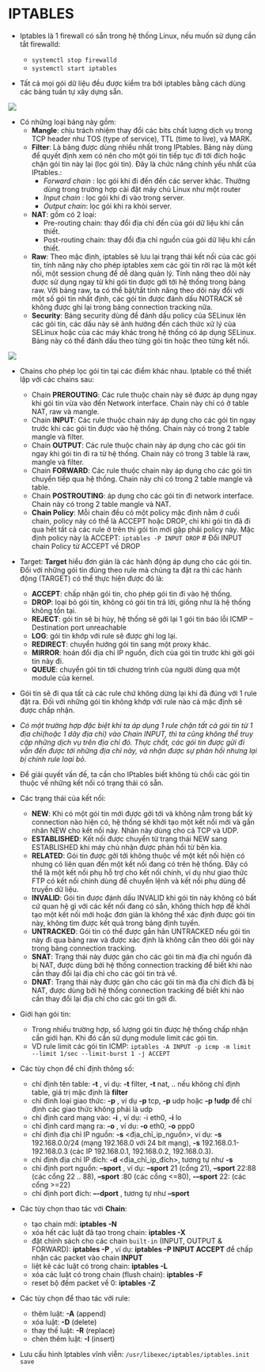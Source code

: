 # IPTABLES
- Iptables là 1 firewall có sẵn trong hệ thống Linux, nếu muốn sử dụng cần tắt firewalld:
	- `systemctl stop firewalld`
	- `systemctl start iptables`

- Tất cả mọi gói dữ liệu đều được kiểm tra bởi iptables bằng cách dùng các bảng tuần tự xây dựng sẵn. 
<img src="https://i.imgur.com/3C5zydu.png">

- Có những loại bảng này gồm:
	- **Mangle**: chịu trách nhiệm thay đổi các bits chất lượng dịch vụ trong TCP header như TOS (type of service), TTL (time to live), và MARK.
	- **Filter**: Là bảng được dùng nhiều nhất trong IPtables. Bảng này dùng để quyết định xem có nên cho một gói tin tiếp tục đi tới đích hoặc chặn gói tin này lại (lọc gói tin). Đây là chức năng chính yếu nhất của IPtables.:
		- *Forward chain* : lọc gói khi đi đến đến các server khác. Thường dùng trong trường hợp cài đặt máy chủ Linux như một router
    	- *Input chain* : lọc gói khi đi vào trong server.
    	- *Output chain*: lọc gói khi ra khỏi server.
	- **NAT**: gồm có 2 loại:
		- Pre-routing chain: thay đổi địa chỉ đến của gói dữ liệu khi cần thiết.
    	- Post-routing chain: thay đổi địa chỉ nguồn của gói dữ liệu khi cần thiết.
    - **Raw**: Theo mặc định, iptables sẽ lưu lại trạng thái kết nối của các gói tin, tính năng này cho phép iptables xem các gói tin rời rạc là một kết nối, một session chung để dễ dàng quản lý. Tính năng theo dõi này được sử dụng ngay từ khi gói tin được gởi tới hệ thống trong bảng raw.
	Với bảng raw, ta có thể bật/tắt tính năng theo dõi này đối với một số gói tin nhất định, các gói tin được đánh dấu NOTRACK sẽ không được ghi lại trong bảng connection tracking nữa.
	- **Security**: Bảng security dùng để đánh dấu policy của SELinux lên các gói tin, các dấu này sẽ ảnh hưởng đến cách thức xử lý của SELinux hoặc của các máy khác trong hệ thống có áp dụng SELinux. Bảng này có thể đánh dấu theo từng gói tin hoặc theo từng kết nối.
<img src="https://i.imgur.com/pTq37lr.png">

- Chains cho phép lọc gói tin tại các điểm khác nhau. Iptable có thể thiết lập với các chains sau:
	- Chain **PREROUTING**: Các rule thuộc chain này sẽ được áp dụng ngay khi gói tin vừa vào đến Network interface. Chain này chỉ có ở table NAT, raw và mangle.
	- Chain **INPUT**: Các rule thuộc chain này áp dụng cho các gói tin ngay trước khi các gói tin được vào hệ thống. Chain này có trong 2 table mangle và filter.
	- Chain **OUTPUT**: Các rule thuộc chain này áp dụng cho các gói tin ngay khi gói tin đi ra từ hệ thống. Chain này có trong 3 table là raw, mangle và filter.
	- Chain **FORWARD**: Các rule thuộc chain này áp dụng cho các gói tin chuyển tiếp qua hệ thống. Chain này chỉ có trong 2 table mangle và table.
	- Chain **POSTROUTING**: áp dụng cho các gói tin đi network interface. Chain này có trong 2 table mangle và NAT.
	- **Chain Policy**: Mỗi chain đều có một policy mặc định nằm ở cuối chain, policy này có thể là ACCEPT hoặc DROP, chỉ khi gói tin đã đi qua hết tất cả các rule ở trên thì gói tin mới gặp phải policy này. Mặc định policy này là ACCEPT: `iptables -P INPUT DROP` # Đổi INPUT chain Policy từ ACCEPT về DROP
- Target: **Target** hiểu đơn giản là các hành động áp dụng cho các gói tin. Đối với những gói tin đúng theo rule mà chúng ta đặt ra thì các hành động (TARGET) có thể thực hiện được đó là:
	- **ACCEPT**: chấp nhận gói tin, cho phép gói tin đi vào hệ thống.
	- **DROP**: loại bỏ gói tin, không có gói tin trả lời, giống như là hệ thống không tồn tại.
	- **REJECT**: gói tin sẽ bị hủy, hệ thống sẽ gởi lại 1 gói tin báo lỗi ICMP – Destination port unreachable
	- **LOG**: gói tin khớp với rule sẽ được ghi log lại.
	- **REDIRECT**: chuyển hướng gói tin sang một proxy khác.
	- **MIRROR**: hoán đổi địa chỉ IP nguồn, đích của gói tin trước khi gởi gói tin này đi.
	- **QUEUE**: chuyển gói tin tới chương trình của người dùng qua một module của kernel.
- Gói tin sẽ đi qua tất cả các rule chứ không dừng lại khi đã đúng với 1 rule đặt ra. Đối với những gói tin không khớp với rule nào cả mặc định sẽ được chấp nhận.
- *Có một trường hợp đặc biệt khi ta áp dụng 1 rule chặn tất cả gói tin từ 1 địa chỉ(hoặc 1 dãy địa chỉ) vào Chain INPUT, thì ta cũng không thể truy cập những dịch vụ trên địa chỉ đó. Thực chất, các gói tin được gửi đi vẫn đến được tới những địa chỉ này, và nhận được sự phản hồi nhưng lại bị chính rule loại bỏ.*
- Để giải quyết vấn đề, ta cần cho IPtables biết không tù chối các gói tin thuộc về những kết nối có trạng thái có sẵn.
- Các trạng thái của kết nối:
	- **NEW**: Khi có một gói tin mới được gởi tới và không nằm trong bất kỳ connection nào hiện có, hệ thống sẽ khởi tạo một kết nối mới và gắn nhãn NEW cho kết nối này. Nhãn này dùng cho cả TCP và UDP.
    - **ESTABLISHED**: Kết nối được chuyển từ trạng thái NEW sang ESTABLISHED khi máy chủ nhận được phản hồi từ bên kia.
    - **RELATED**: Gói tin được gởi tới không thuộc về một kết nối hiện có nhưng có liên quan đến một kết nối đang có trên hệ thống. Đây có thể là một kết nối phụ hỗ trợ cho kết nối chính, ví dụ như giao thức FTP có kết nối chính dùng để chuyển lệnh và kết nối phụ dùng để truyền dữ liệu.
    - **INVALID**: Gói tin được đánh dấu INVALID khi gói tin này không có bất cứ quan hệ gì với các kết nối đang có sẵn, không thích hợp để khởi tạo một kết nối mới hoặc đơn giản là không thể xác định được gói tin này, không tìm được kết quả trong bảng định tuyến.
    - **UNTRACKED**: Gói tin có thể được gắn hãn UNTRACKED nếu gói tin này đi qua bảng raw và được xác định là không cần theo dõi gói này trong bảng connection tracking.
    - **SNAT**: Trạng thái này được gán cho các gói tin mà địa chỉ nguồn đã bị NAT, được dùng bởi hệ thống connection tracking để biết khi nào cần thay đổi lại địa chỉ cho các gói tin trả về.
    - **DNAT**: Trạng thái này được gán cho các gói tin mà địa chỉ đích đã bị NAT, được dùng bởi hệ thống connection tracking để biết khi nào cần thay đổi lại địa chỉ cho các gói tin gởi đi.
- Giới hạn gói tin:
	- Trong nhiều trường hợp, số lượng gói tin được hệ thống chấp nhận cần giới hạn. Khi đó cần sử dụng module limit các gói tin.
	- VD rule limit các gói tin ICMP:
	`iptables -A INPUT -p icmp -m limit --limit 1/sec --limit-burst 1 -j ACCEPT`
- Các tùy chọn để chỉ định thông số:
	- chỉ định tên table: **-t** , ví dụ: **-t** filter, **-t** nat, .. nếu không chỉ định table, giá trị mặc định là **filter**
	- chỉ đinh loại giao thức: **-p** , ví dụ **-p** tcp, **-p** udp hoặc **-p !udp** để chỉ định các giao thức không phải là udp
	- chỉ định card mạng vào: **-i** , ví dụ: -i eth0, **-i** lo
	- chỉ định card mạng ra: **-o** , ví dụ: **-o** eth0, **-o** ppp0
	- chỉ định địa chỉ IP nguồn: **-s** <địa_chỉ_ip_nguồn>, ví dụ: **-s** 192.168.0.0/24 (mạng 192.168.0 với 24 bít mạng), **-s** 192.168.0.1-192.168.0.3 (các IP 192.168.0.1, 192.168.0.2, 192.168.0.3).
	- chỉ định địa chỉ IP đích: **-d** <địa_chỉ_ip_đích>, tương tự như **-s**
	- chỉ định port nguồn: **–sport** , ví dụ: **–sport** 21 (cổng 21), **–sport** 22:88 (các cổng 22 .. 88), **–sport** :80 (các cổng <=80), **-–sport** 22: (các cổng >=22)
	- chỉ định port đích: **–-dport** , tương tự như **–sport**
- Các tùy chọn thao tác với **Chain**:
	- tạo chain mới: **iptables -N**
	- xóa hết các luật đã tạo trong chain: **iptables -X**
	- đặt chính sách cho các chain `built-in` (INPUT, OUTPUT & FORWARD): **iptables -P** , ví dụ: **iptables -P INPUT ACCEPT** để chấp nhận các packet vào chain **INPUT**
	- liệt kê các luật có trong chain: **iptables -L**
	- xóa các luật có trong chain (flush chain): **iptables -F**
	- reset bộ đếm packet về 0: **iptables -Z**
- Các tùy chọn để thao tác với rule:
	- thêm luật: **-A** (append)
	- xóa luật: **-D** (delete)
	- thay thế luật: **-R** (replace)
	- chèn thêm luật: **-I** (insert)

- Lưu cấu hình Iptables vĩnh viễn:
`/usr/libexec/iptables/iptables.init save`

